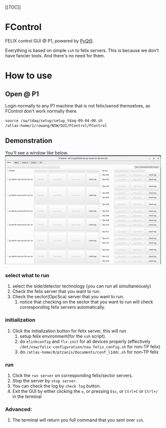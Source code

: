 
[[_TOC_]]

# FControl

FELIX control GUI @ P1, powered by [PyQt5](https://www.riverbankcomputing.com/software/pyqt/).

Everything is based on simple `ssh` to felix servers. This is because we don't have fancier tools. And there's no need for them.

# How to use

## Open @ P1
Login normally to any P1 machine that is not felix/swrod themselves, as FControl don't work normally there.

```
source /sw/tdaq/setup/setup_tdaq-09-04-00.sh
/atlas-home/1/rowang/NSW/GUI/FControl/FControl
```

## Demonstration
You'll see a window like below.
![MainGUI](./image.png)

### select what to run
1. select the side/detector technology (you can run all simultaneously)
1. Check the felix server that you want to run.
1. Check the sector(OpcSca) server that you want to run.
   1. notice that checking on the sector that you want to run will check corresponding felix servers automatically.

### initialization 
1. Click the initialization button for felix server, this will run
   1. setup felix environment(for the `ssh` script).
   1. do `elinkconfig` and `flx-init` for all devices properly (effectively `/det/nsw/felix-configuration/nsw_felix_config.sh` for non-TP felix)
   1. do `/atlas-home/0/ptzanis/Documents/conf_l1ddc.sh` for non-TP felix

### run
1. Click the `run server` on corresponding felix/sector servers.
1. Stop the server by `stop server`.
1. You can check the log by `check log` button.
1. Exit the GUI by either clicking the `x`, or pressing `Esc`, or `Ctrl+C` or `Ctrl+/` in the terminal

### Advanced:

1. The terminal will return you full command that you sent over `ssh`. 
